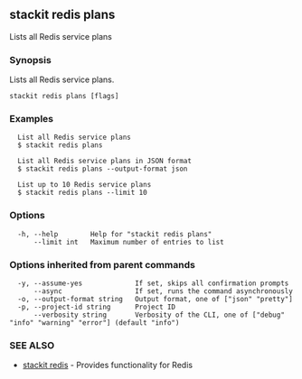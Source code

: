 ## stackit redis plans

Lists all Redis service plans

### Synopsis

Lists all Redis service plans.

```
stackit redis plans [flags]
```

### Examples

```
  List all Redis service plans
  $ stackit redis plans

  List all Redis service plans in JSON format
  $ stackit redis plans --output-format json

  List up to 10 Redis service plans
  $ stackit redis plans --limit 10
```

### Options

```
  -h, --help        Help for "stackit redis plans"
      --limit int   Maximum number of entries to list
```

### Options inherited from parent commands

```
  -y, --assume-yes             If set, skips all confirmation prompts
      --async                  If set, runs the command asynchronously
  -o, --output-format string   Output format, one of ["json" "pretty"]
  -p, --project-id string      Project ID
      --verbosity string       Verbosity of the CLI, one of ["debug" "info" "warning" "error"] (default "info")
```

### SEE ALSO

* [stackit redis](./stackit_redis.md)	 - Provides functionality for Redis

